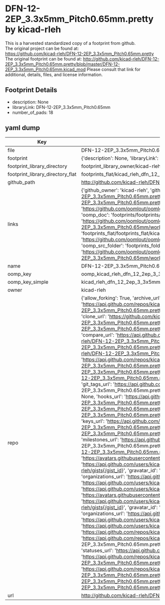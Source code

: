 # DFN-12-2EP_3.3x5mm_Pitch0.65mm.pretty by kicad-rleh  
This is a harvested standardized copy of a footprint from github.  
The original project can be found at:  
https://github.com/kicad-rleh/DFN-12-2EP_3.3x5mm_Pitch0.65mm.pretty  
The original footprint can be found at:
http://github.com/kicad-rleh/DFN-12-2EP_3.3x5mm_Pitch0.65mm.pretty/blob/master/DFN-12-2EP_3.3x5mm_Pitch0.65mm.kicad_mod
Please consult that link for additional, details, files, and license information.  
## Footprint Details
* description: None  
* libraryLink: DFN-12-2EP_3.3x5mm_Pitch0.65mm  
* number_of_pads: 18  
## yaml dump  
| Key | Value |  
| --- | --- |  
| file | DFN-12-2EP_3.3x5mm_Pitch0.65mm.pretty/DFN-12-2EP_3.3x5mm_Pitch0.65mm.kicad_mod |  
| footprint | {'description': None, 'libraryLink': 'DFN-12-2EP_3.3x5mm_Pitch0.65mm', 'number_of_pads': 18} |  
| footprint_library_directory | footprint_library_owner/kicad-rleh_DFN-12-2EP_3.3x5mm_Pitch0.65mm.pretty |  
| footprint_library_directory_flat | footprints_flat/kicad_rleh_dfn_12_2ep_3_3x5mm_pitch0_65mm_dfn_12_2ep_3_3x5mm_pitch0_65mm/working |  
| github_path | http://github.com/kicad-rleh/DFN-12-2EP_3.3x5mm_Pitch0.65mm.pretty/blob/master/DFN-12-2EP_3.3x5mm_Pitch0.65mm.kicad_mod |  
| links | {'github_owner': 'kicad-rleh', 'github_repo_name': 'DFN-12-2EP_3.3x5mm_Pitch0.65mm.pretty', 'github_src': 'http://github.com/kicad-rleh/DFN-12-2EP_3.3x5mm_Pitch0.65mm.pretty/blob/master/DFN-12-2EP_3.3x5mm_Pitch0.65mm.kicad_mod', 'github_src_repo': 'https://github.com/kicad-rleh/DFN-12-2EP_3.3x5mm_Pitch0.65mm.pretty', 'oomp_bot': 'footprints/kicad_rleh_dfn_12_2ep_3_3x5mm_pitch0_65mm_dfn_12_2ep_3_3x5mm_pitch0_65mm/working', 'oomp_bot_github': 'https://github.com/oomlout/oomlout_oomp_footprint_bot/tree/main/footprints/kicad_rleh_dfn_12_2ep_3_3x5mm_pitch0_65mm_dfn_12_2ep_3_3x5mm_pitch0_65mm/working', 'oomp_doc': 'footprints/footprints/kicad-rleh/DFN-12-2EP_3.3x5mm_Pitch0.65mm/DFN-12-2EP_3.3x5mm_Pitch0.65mm/working/', 'oomp_doc_github': 'https://github.com/oomlout/oomlout_oomp_footprint_doc/tree/main/footprints/footprints/kicad-rleh/DFN-12-2EP_3.3x5mm_Pitch0.65mm/DFN-12-2EP_3.3x5mm_Pitch0.65mm/working', 'oomp_src_flat': 'footprints_flat/footprints_flat/kicad_rleh_dfn_12_2ep_3_3x5mm_pitch0_65mm_dfn_12_2ep_3_3x5mm_pitch0_65mm/working', 'oomp_src_flat_github': 'https://github.com/oomlout/oomlout_oomp_footprint_src/tree/main/footprints_flat/kicad_rleh_dfn_12_2ep_3_3x5mm_pitch0_65mm_dfn_12_2ep_3_3x5mm_pitch0_65mm/working', 'oomp_src_folder': 'footprints_folder/footprints_folder/kicad-rleh/DFN-12-2EP_3.3x5mm_Pitch0.65mm/DFN-12-2EP_3.3x5mm_Pitch0.65mm/working', 'oomp_src_folder_github': 'https://github.com/oomlout/oomlout_oomp_footprint_src/tree/main/footprints_folder/kicad-rleh/DFN-12-2EP_3.3x5mm_Pitch0.65mm/DFN-12-2EP_3.3x5mm_Pitch0.65mm/working'} |  
| name | DFN-12-2EP_3.3x5mm_Pitch0.65mm.pretty |  
| oomp_key | oomp_kicad_rleh_dfn_12_2ep_3_3x5mm_pitch0_65mm_dfn_12_2ep_3_3x5mm_pitch0_65mm |  
| oomp_key_simple | kicad_rleh_dfn_12_2ep_3_3x5mm_pitch0_65mm_dfn_12_2ep_3_3x5mm_pitch0_65mm |  
| owner | kicad-rleh |  
| repo | {'allow_forking': True, 'archive_url': 'https://api.github.com/repos/kicad-rleh/DFN-12-2EP_3.3x5mm_Pitch0.65mm.pretty/{archive_format}{/ref}', 'archived': False, 'assignees_url': 'https://api.github.com/repos/kicad-rleh/DFN-12-2EP_3.3x5mm_Pitch0.65mm.pretty/assignees{/user}', 'blobs_url': 'https://api.github.com/repos/kicad-rleh/DFN-12-2EP_3.3x5mm_Pitch0.65mm.pretty/git/blobs{/sha}', 'branches_url': 'https://api.github.com/repos/kicad-rleh/DFN-12-2EP_3.3x5mm_Pitch0.65mm.pretty/branches{/branch}', 'clone_url': 'https://github.com/kicad-rleh/DFN-12-2EP_3.3x5mm_Pitch0.65mm.pretty.git', 'collaborators_url': 'https://api.github.com/repos/kicad-rleh/DFN-12-2EP_3.3x5mm_Pitch0.65mm.pretty/collaborators{/collaborator}', 'comments_url': 'https://api.github.com/repos/kicad-rleh/DFN-12-2EP_3.3x5mm_Pitch0.65mm.pretty/comments{/number}', 'commits_url': 'https://api.github.com/repos/kicad-rleh/DFN-12-2EP_3.3x5mm_Pitch0.65mm.pretty/commits{/sha}', 'compare_url': 'https://api.github.com/repos/kicad-rleh/DFN-12-2EP_3.3x5mm_Pitch0.65mm.pretty/compare/{base}...{head}', 'contents_url': 'https://api.github.com/repos/kicad-rleh/DFN-12-2EP_3.3x5mm_Pitch0.65mm.pretty/contents/{+path}', 'contributors_url': 'https://api.github.com/repos/kicad-rleh/DFN-12-2EP_3.3x5mm_Pitch0.65mm.pretty/contributors', 'created_at': '2018-02-04T05:10:27Z', 'default_branch': 'master', 'deployments_url': 'https://api.github.com/repos/kicad-rleh/DFN-12-2EP_3.3x5mm_Pitch0.65mm.pretty/deployments', 'description': 'DFN-12-2EP_3.3x5mm_Pitch0.65mm KiCAD footprint', 'disabled': False, 'downloads_url': 'https://api.github.com/repos/kicad-rleh/DFN-12-2EP_3.3x5mm_Pitch0.65mm.pretty/downloads', 'events_url': 'https://api.github.com/repos/kicad-rleh/DFN-12-2EP_3.3x5mm_Pitch0.65mm.pretty/events', 'fork': False, 'forks': 0, 'forks_count': 0, 'forks_url': 'https://api.github.com/repos/kicad-rleh/DFN-12-2EP_3.3x5mm_Pitch0.65mm.pretty/forks', 'full_name': 'kicad-rleh/DFN-12-2EP_3.3x5mm_Pitch0.65mm.pretty', 'git_commits_url': 'https://api.github.com/repos/kicad-rleh/DFN-12-2EP_3.3x5mm_Pitch0.65mm.pretty/git/commits{/sha}', 'git_refs_url': 'https://api.github.com/repos/kicad-rleh/DFN-12-2EP_3.3x5mm_Pitch0.65mm.pretty/git/refs{/sha}', 'git_tags_url': 'https://api.github.com/repos/kicad-rleh/DFN-12-2EP_3.3x5mm_Pitch0.65mm.pretty/git/tags{/sha}', 'git_url': 'git://github.com/kicad-rleh/DFN-12-2EP_3.3x5mm_Pitch0.65mm.pretty.git', 'has_discussions': False, 'has_downloads': True, 'has_issues': True, 'has_pages': False, 'has_projects': True, 'has_wiki': True, 'homepage': None, 'hooks_url': 'https://api.github.com/repos/kicad-rleh/DFN-12-2EP_3.3x5mm_Pitch0.65mm.pretty/hooks', 'html_url': 'https://github.com/kicad-rleh/DFN-12-2EP_3.3x5mm_Pitch0.65mm.pretty', 'id': 120156834, 'is_template': False, 'issue_comment_url': 'https://api.github.com/repos/kicad-rleh/DFN-12-2EP_3.3x5mm_Pitch0.65mm.pretty/issues/comments{/number}', 'issue_events_url': 'https://api.github.com/repos/kicad-rleh/DFN-12-2EP_3.3x5mm_Pitch0.65mm.pretty/issues/events{/number}', 'issues_url': 'https://api.github.com/repos/kicad-rleh/DFN-12-2EP_3.3x5mm_Pitch0.65mm.pretty/issues{/number}', 'keys_url': 'https://api.github.com/repos/kicad-rleh/DFN-12-2EP_3.3x5mm_Pitch0.65mm.pretty/keys{/key_id}', 'labels_url': 'https://api.github.com/repos/kicad-rleh/DFN-12-2EP_3.3x5mm_Pitch0.65mm.pretty/labels{/name}', 'language': None, 'languages_url': 'https://api.github.com/repos/kicad-rleh/DFN-12-2EP_3.3x5mm_Pitch0.65mm.pretty/languages', 'license': None, 'merges_url': 'https://api.github.com/repos/kicad-rleh/DFN-12-2EP_3.3x5mm_Pitch0.65mm.pretty/merges', 'milestones_url': 'https://api.github.com/repos/kicad-rleh/DFN-12-2EP_3.3x5mm_Pitch0.65mm.pretty/milestones{/number}', 'mirror_url': None, 'name': 'DFN-12-2EP_3.3x5mm_Pitch0.65mm.pretty', 'network_count': 0, 'node_id': 'MDEwOlJlcG9zaXRvcnkxMjAxNTY4MzQ=', 'notifications_url': 'https://api.github.com/repos/kicad-rleh/DFN-12-2EP_3.3x5mm_Pitch0.65mm.pretty/notifications{?since,all,participating}', 'open_issues': 0, 'open_issues_count': 0, 'organization': {'avatar_url': 'https://avatars.githubusercontent.com/u/21282019?v=4', 'events_url': 'https://api.github.com/users/kicad-rleh/events{/privacy}', 'followers_url': 'https://api.github.com/users/kicad-rleh/followers', 'following_url': 'https://api.github.com/users/kicad-rleh/following{/other_user}', 'gists_url': 'https://api.github.com/users/kicad-rleh/gists{/gist_id}', 'gravatar_id': '', 'html_url': 'https://github.com/kicad-rleh', 'id': 21282019, 'login': 'kicad-rleh', 'node_id': 'MDEyOk9yZ2FuaXphdGlvbjIxMjgyMDE5', 'organizations_url': 'https://api.github.com/users/kicad-rleh/orgs', 'received_events_url': 'https://api.github.com/users/kicad-rleh/received_events', 'repos_url': 'https://api.github.com/users/kicad-rleh/repos', 'site_admin': False, 'starred_url': 'https://api.github.com/users/kicad-rleh/starred{/owner}{/repo}', 'subscriptions_url': 'https://api.github.com/users/kicad-rleh/subscriptions', 'type': 'Organization', 'url': 'https://api.github.com/users/kicad-rleh'}, 'owner': {'avatar_url': 'https://avatars.githubusercontent.com/u/21282019?v=4', 'events_url': 'https://api.github.com/users/kicad-rleh/events{/privacy}', 'followers_url': 'https://api.github.com/users/kicad-rleh/followers', 'following_url': 'https://api.github.com/users/kicad-rleh/following{/other_user}', 'gists_url': 'https://api.github.com/users/kicad-rleh/gists{/gist_id}', 'gravatar_id': '', 'html_url': 'https://github.com/kicad-rleh', 'id': 21282019, 'login': 'kicad-rleh', 'node_id': 'MDEyOk9yZ2FuaXphdGlvbjIxMjgyMDE5', 'organizations_url': 'https://api.github.com/users/kicad-rleh/orgs', 'received_events_url': 'https://api.github.com/users/kicad-rleh/received_events', 'repos_url': 'https://api.github.com/users/kicad-rleh/repos', 'site_admin': False, 'starred_url': 'https://api.github.com/users/kicad-rleh/starred{/owner}{/repo}', 'subscriptions_url': 'https://api.github.com/users/kicad-rleh/subscriptions', 'type': 'Organization', 'url': 'https://api.github.com/users/kicad-rleh'}, 'private': False, 'pulls_url': 'https://api.github.com/repos/kicad-rleh/DFN-12-2EP_3.3x5mm_Pitch0.65mm.pretty/pulls{/number}', 'pushed_at': '2018-02-05T04:51:44Z', 'releases_url': 'https://api.github.com/repos/kicad-rleh/DFN-12-2EP_3.3x5mm_Pitch0.65mm.pretty/releases{/id}', 'size': 1, 'ssh_url': 'git@github.com:kicad-rleh/DFN-12-2EP_3.3x5mm_Pitch0.65mm.pretty.git', 'stargazers_count': 0, 'stargazers_url': 'https://api.github.com/repos/kicad-rleh/DFN-12-2EP_3.3x5mm_Pitch0.65mm.pretty/stargazers', 'statuses_url': 'https://api.github.com/repos/kicad-rleh/DFN-12-2EP_3.3x5mm_Pitch0.65mm.pretty/statuses/{sha}', 'subscribers_count': 2, 'subscribers_url': 'https://api.github.com/repos/kicad-rleh/DFN-12-2EP_3.3x5mm_Pitch0.65mm.pretty/subscribers', 'subscription_url': 'https://api.github.com/repos/kicad-rleh/DFN-12-2EP_3.3x5mm_Pitch0.65mm.pretty/subscription', 'svn_url': 'https://github.com/kicad-rleh/DFN-12-2EP_3.3x5mm_Pitch0.65mm.pretty', 'tags_url': 'https://api.github.com/repos/kicad-rleh/DFN-12-2EP_3.3x5mm_Pitch0.65mm.pretty/tags', 'teams_url': 'https://api.github.com/repos/kicad-rleh/DFN-12-2EP_3.3x5mm_Pitch0.65mm.pretty/teams', 'temp_clone_token': None, 'topics': [], 'trees_url': 'https://api.github.com/repos/kicad-rleh/DFN-12-2EP_3.3x5mm_Pitch0.65mm.pretty/git/trees{/sha}', 'updated_at': '2018-02-04T05:10:27Z', 'url': 'https://api.github.com/repos/kicad-rleh/DFN-12-2EP_3.3x5mm_Pitch0.65mm.pretty', 'visibility': 'public', 'watchers': 0, 'watchers_count': 0, 'web_commit_signoff_required': False} |  
| url | http://github.com/kicad-rleh/DFN-12-2EP_3.3x5mm_Pitch0.65mm.pretty |  

